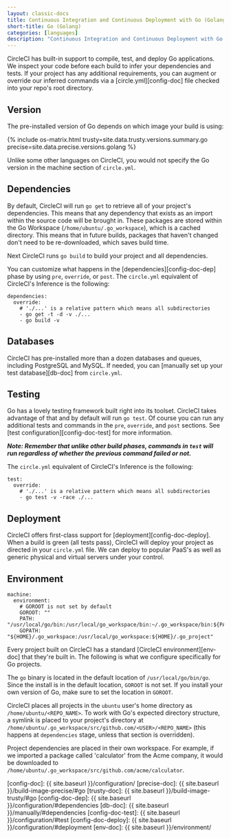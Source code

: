 ```yaml
---
layout: classic-docs
title: Continuous Integration and Continuous Deployment with Go (Golang)
short-title: Go (Golang)
categories: [languages]
description: "Continuous Integration and Continuous Deployment with Go (Golang)."
---
```


CircleCI has built-in support to compile, test, and deploy Go applications. We 
inspect your code before each build to infer your dependencies and tests. If 
your project has any additional requirements, you can augment or override our 
inferred commands via a [circle.yml][config-doc] file checked into your repo's 
root directory.

## Version

The pre-installed version of Go depends on which image your build is using:

{% include os-matrix.html trusty=site.data.trusty.versions.summary.go precise=site.data.precise.versions.golang %}

Unlike some other languages on CircleCI, you would not specify the Go version 
in the machine section of `circle.yml`.

## Dependencies

By default, CircleCI will run `go get` to retrieve all of your project's 
dependencies. This means that any dependency that exists as an import within 
the source code will be brought in. These packages are stored within the Go 
Workspace (`/home/ubuntu/.go_workspace`), which is a cached directory. This 
means that in future builds, packages that haven't changed don't need to be 
re-downloaded, which saves build time.

Next CircleCI runs `go build` to build your project and all dependencies.

You can customize what happens in the [dependencies][config-doc-dep] phase by 
using `pre`, `override`, or `post`. The `circle.yml` equivalent of CircleCI's 
Inference is the following:

```
dependencies:
  override:
    # './...' is a relative pattern which means all subdirectories
    - go get -t -d -v ./...
    - go build -v
```

## Databases

CircleCI has pre-installed more than a dozen databases and queues, including 
PostgreSQL and MySQL. If needed, you can 
[manually set up your test database][db-doc] from `circle.yml`.

## Testing

Go has a lovely testing framework built right into its toolset. CircleCI takes 
advantage of that and by default will run `go test`. Of course you can run any 
additional tests and commands in the `pre`, `override`, and `post` sections. 
See [test configuration][config-doc-test] for more information.

***Note: Remember that unlike other build phases, commands in `test` will run regardless of whether the previous command failed or not.***

The `circle.yml` equivalent of CircleCI's Inference is the following:

```
test:
  override:
    # './...' is a relative pattern which means all subdirectories
    - go test -v -race ./...
```

## Deployment

CircleCI offers first-class support for [deployment][config-doc-deploy]. When a 
build is green (all tests pass), CircleCI will deploy your project as directed 
in your `circle.yml` file. We can deploy to popular PaaS's as well as generic 
physical and virtual servers under your control.

## Environment

```
machine:
  environment:
    # GOROOT is not set by default
    GOROOT: ""
    PATH: "/usr/local/go/bin:/usr/local/go_workspace/bin:~/.go_workspace/bin:${PATH}"
    GOPATH: "${HOME}/.go_workspace:/usr/local/go_workspace:${HOME}/.go_project"
```

Every project built on CircleCI has a standard [CircleCI environment][env-doc] 
that they're built in. The following is what we configure specifically for Go 
projects.

The `go` binary is located in the default location of `/usr/local/go/bin/go`. 
Since the install is in the default location, `GOROOT` is not set. If you 
install your own version of Go, make sure to set the location in `GOROOT`.

CircleCI places all projects in the `ubuntu` user's home directory as 
`/home/ubuntu/<REPO_NAME>`. To work with Go's expected directory structure, a 
symlink is placed to your project's directory at 
`/home/ubuntu/.go_workspace/src/github.com/<USER>/<REPO_NAME>` (this happens
at `dependencies` stage, unless that section is overridden).

Project dependencies are placed in their own workspace. For example, if we 
imported a package called 'calculator' from the Acme company, it would be 
downloaded to `/home/ubuntu/.go_workspace/src/github.com/acme/calculator`.



[config-doc]: {{ site.baseurl }}/configuration/
[precise-doc]: {{ site.baseurl }}/build-image-precise/#go
[trusty-doc]: {{ site.baseurl }}/build-image-trusty/#go
[config-doc-dep]: {{ site.baseurl }}/configuration/#dependencies
[db-doc]: {{ site.baseurl }}/manually/#dependencies
[config-doc-test]: {{ site.baseurl }}/configuration/#test
[config-doc-deploy]: {{ site.baseurl }}/configuration/#deployment
[env-doc]: {{ site.baseurl }}/environment/
